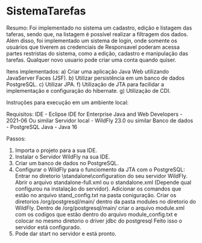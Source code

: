 # SistemaTarefas

Resumo:
Foi implementado no sistema um cadastro, edição e listagem das taferas, sendo que, na listagem é possível realizar a filtragem dos dados. Além disso, foi implementado um sistema de login, onde somente os usuários que tiverem as credenciais de Responsavel poderam acessa partes restristas do sistema, como a edição, cadastro e manipulação das tarefas. Qualquer novo usuario pode criar uma conta quando quiser.

Itens implementados:
a) Criar uma aplicação Java Web utilizando JavaServer Faces (JSF).
b) Utilizar persistência em um banco de dados PostgreSQL.
c) Utilizar JPA.
f) Utilização de JTA para facilidar a implementação e configuração do hibernate.
g) Utilização de CDI.

Instruções para execução em um ambiente local:

Requisitos:
IDE - Eclipse IDE for Enterprise Java and Web Developers - 2021-06 Ou similar
Servidor local - WildFly 23.0 ou similar
Banco de dados - PostgreSQL
Java - Java 16

Passos:
1. Importa o projeto para a sua IDE.
2. Instalar o Servidor WildFly na sua IDE.
3. Criar um banco de dados no PostgreSQL.
4. Configurar o WildFly para o funciomento da JTA com o PostgreSQL:
   Entrar no diretorio \standalone\configuration do seu servidor WildFly.
   Abrir o arquivo standalone-full.xml ou o standalone.xml (Depende qual configurou na instalação do servidor).
   Adicionar os comandos que estão no arquivo stand_config.txt na pasta coniguração.
   Criar os diretorios /org/postgresql/main/ dentro da pasta modules no diretorio do WildFly.
   Dentro de /org/postgresql/main/ criar o arquivo module.xml com os codigos que estão dentro do arquivo module_config.txt e colocar no mesmo diretorio o driver jdbc do postgresql
   Feito isso o servidor está configurado.
5. Pode dar start no servidor e está pronto.
